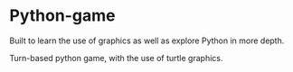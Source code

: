 # Python-game

Built to learn the use of graphics as well as explore Python in more depth. 

Turn-based python game, with the use of turtle graphics.
